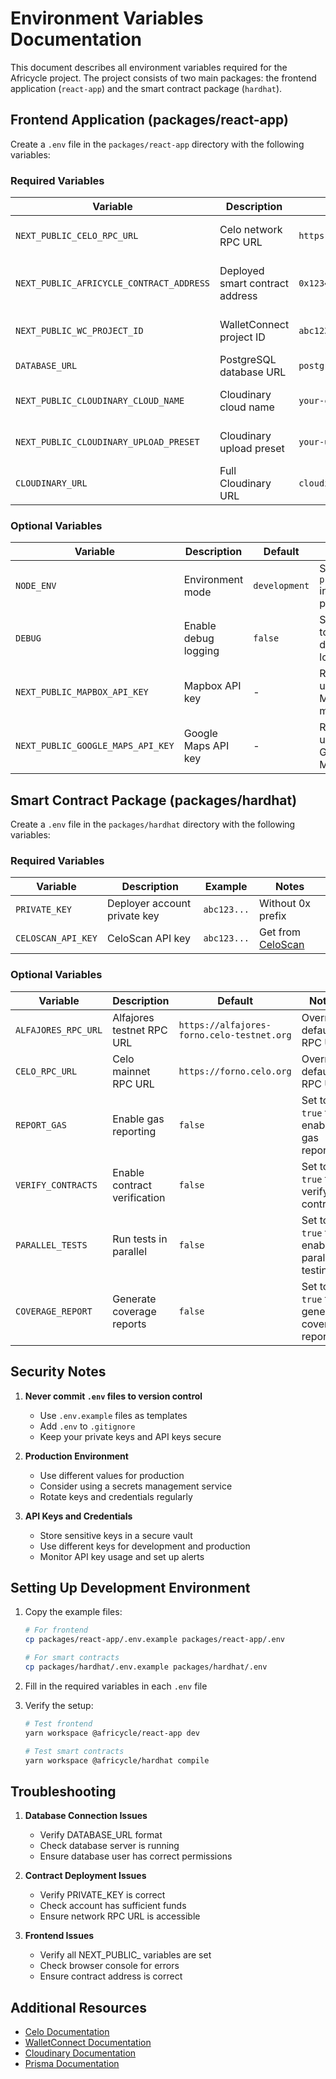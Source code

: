 # Environment Variables Documentation

This document describes all environment variables required for the Africycle project. The project consists of two main packages: the frontend application (`react-app`) and the smart contract package (`hardhat`).

## Frontend Application (packages/react-app)

Create a `.env` file in the `packages/react-app` directory with the following variables:

### Required Variables

| Variable | Description | Example | Notes |
|----------|-------------|---------|-------|
| `NEXT_PUBLIC_CELO_RPC_URL` | Celo network RPC URL | `https://alfajores-forno.celo-testnet.org` | Default is Alfajores testnet |
| `NEXT_PUBLIC_AFRICYCLE_CONTRACT_ADDRESS` | Deployed smart contract address | `0x1234...` | Must be a valid Ethereum address |
| `NEXT_PUBLIC_WC_PROJECT_ID` | WalletConnect project ID | `abc123...` | Get from [WalletConnect Cloud](https://cloud.walletconnect.com) |
| `DATABASE_URL` | PostgreSQL database URL | `postgresql://user:pass@localhost:5432/africycle` | Used by Prisma |
| `NEXT_PUBLIC_CLOUDINARY_CLOUD_NAME` | Cloudinary cloud name | `your-cloud-name` | Get from Cloudinary dashboard |
| `NEXT_PUBLIC_CLOUDINARY_UPLOAD_PRESET` | Cloudinary upload preset | `your-upload-preset` | Get from Cloudinary dashboard |
| `CLOUDINARY_URL` | Full Cloudinary URL | `cloudinary://key:secret@cloud-name` | Get from Cloudinary dashboard |

### Optional Variables

| Variable | Description | Default | Notes |
|----------|-------------|---------|-------|
| `NODE_ENV` | Environment mode | `development` | Set to `production` in production |
| `DEBUG` | Enable debug logging | `false` | Set to `true` to enable debug logs |
| `NEXT_PUBLIC_MAPBOX_API_KEY` | Mapbox API key | - | Required if using Mapbox maps |
| `NEXT_PUBLIC_GOOGLE_MAPS_API_KEY` | Google Maps API key | - | Required if using Google Maps |

## Smart Contract Package (packages/hardhat)

Create a `.env` file in the `packages/hardhat` directory with the following variables:

### Required Variables

| Variable | Description | Example | Notes |
|----------|-------------|---------|-------|
| `PRIVATE_KEY` | Deployer account private key | `abc123...` | Without 0x prefix |
| `CELOSCAN_API_KEY` | CeloScan API key | `abc123...` | Get from [CeloScan](https://celoscan.io) |

### Optional Variables

| Variable | Description | Default | Notes |
|----------|-------------|---------|-------|
| `ALFAJORES_RPC_URL` | Alfajores testnet RPC URL | `https://alfajores-forno.celo-testnet.org` | Override default RPC URL |
| `CELO_RPC_URL` | Celo mainnet RPC URL | `https://forno.celo.org` | Override default RPC URL |
| `REPORT_GAS` | Enable gas reporting | `false` | Set to `true` to enable gas reports |
| `VERIFY_CONTRACTS` | Enable contract verification | `false` | Set to `true` to verify contracts |
| `PARALLEL_TESTS` | Run tests in parallel | `false` | Set to `true` to enable parallel testing |
| `COVERAGE_REPORT` | Generate coverage reports | `false` | Set to `true` to generate coverage reports |

## Security Notes

1. **Never commit `.env` files to version control**
   - Use `.env.example` files as templates
   - Add `.env` to `.gitignore`
   - Keep your private keys and API keys secure

2. **Production Environment**
   - Use different values for production
   - Consider using a secrets management service
   - Rotate keys and credentials regularly

3. **API Keys and Credentials**
   - Store sensitive keys in a secure vault
   - Use different keys for development and production
   - Monitor API key usage and set up alerts

## Setting Up Development Environment

1. Copy the example files:
   ```bash
   # For frontend
   cp packages/react-app/.env.example packages/react-app/.env
   
   # For smart contracts
   cp packages/hardhat/.env.example packages/hardhat/.env
   ```

2. Fill in the required variables in each `.env` file

3. Verify the setup:
   ```bash
   # Test frontend
   yarn workspace @africycle/react-app dev
   
   # Test smart contracts
   yarn workspace @africycle/hardhat compile
   ```

## Troubleshooting

1. **Database Connection Issues**
   - Verify DATABASE_URL format
   - Check database server is running
   - Ensure database user has correct permissions

2. **Contract Deployment Issues**
   - Verify PRIVATE_KEY is correct
   - Check account has sufficient funds
   - Ensure network RPC URL is accessible

3. **Frontend Issues**
   - Verify all NEXT_PUBLIC_ variables are set
   - Check browser console for errors
   - Ensure contract address is correct

## Additional Resources

- [Celo Documentation](https://docs.celo.org)
- [WalletConnect Documentation](https://docs.walletconnect.com)
- [Cloudinary Documentation](https://cloudinary.com/documentation)
- [Prisma Documentation](https://www.prisma.io/docs) 